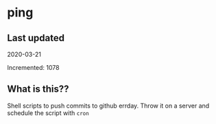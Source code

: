 # ping

## Last updated
2020-03-21

Incremented: 1078

## What is this??
Shell scripts to push commits to github errday. Throw it on a server and schedule the script with `cron`
